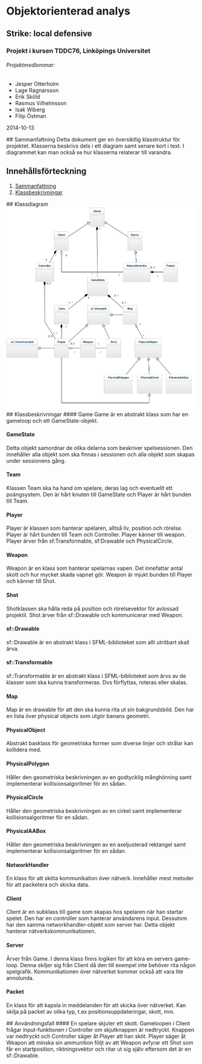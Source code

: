 # Objektorienterad analys
## Strike: local defensive
### Projekt i kursen TDDC76, Linköpings Universitet
###### Projektmedlemmar:
*	Jesper Otterholm
*	Lage Ragnarsson
*	Erik Sköld
*	Rasmus Vilhelmsson
*	Isak Wiberg
*	Filip Östman

2014-10-13

<div style="page-break-after: always;"></div>
## Sammanfattning
Detta dokument ger en översiktlig klasstruktur för projektet. Klasserna beskrivs dels i ett diagram samt senare kort i text. I diagrammet kan man också se hur klasserna relaterar till varandra. 

## Innehållsförteckning
1. [Sammanfattning](#sammanfattning)
2. [Klassbeskrivningar](#Klassbeskrivning)

<div style="page-break-after: always;"></div>
## Klassdiagram
<img src="https://raw.githubusercontent.com/lragnarsson/Strike/master/doc/OOA.jpg"></img>

<div style="page-break-after: always;"></div>
## Klassbeskrivningar
#### Game
Game är en abstrakt klass som har en gameloop och ett GameState-objekt. 

#### GameState
Detta objekt samordnar de olika delarna som beskriver spelsessionen. Den innehåller alla objekt som ska finnas i sessionen och alla objekt som skapas under sessionens gång. 
#### Team
 Klassen Team ska ha hand om spelare, deras lag och eventuellt ett poängsystem. Den är hårt knuten till GameState och Player är hårt bunden till Team.
#### Player
 Player är klassen som hanterar spelaren, alltså liv, position och rörelse. Player är hårt bunden till Team och Controller. Player känner till weapon. Player ärver från sf:Transformable, sf:Drawable och PhysicalCircle.
#### Weapon
 Weapon är en klass som hanterar spelarnas vapen. Det innefattar antal skott och hur mycket skada vapnet gör. Weapon är mjukt bunden till Player och känner till Shot.
#### Shot
 Shotklassen ska hålla reda på position och rörelsevektor för avlossad projektil. Shot ärver från sf::Drawable och kommunicerar med Weapon.
#### sf::Drawable
sf::Drawable är en abstrakt klass i SFML-biblioteket som allt utritbart skall ärva.
#### sf::Transformable
sf::Transformable är en abstrakt klass i SFML-biblioteket som ärvs av de klasser som ska kunna transformeras. Dvs förflyttas, roteras eller skalas.
#### Map
Map är en drawable för att den ska kunna rita ut sin bakgrundsbild. Den har en lista över physical objects som utgör banans geometri.
#### PhysicalObject
Abstrakt basklass för geometriska former som diverse linjer och strålar kan kollidera med.
#### PhysicalPolygon
Håller den geometriska beskrivningen av en godtycklig månghörning samt implementerar kollisionsalgoritmer för en sådan.
#### PhysicalCircle
Håller den geometriska beskrivningen av en cirkel samt implementerar kollisionsalgoritmer för en sådan.
#### PhysicalAABox
Håller den geometriska beskrivningen av en axeljusterad rektangel samt implementerar kollisionsalgoritmer för en sådan.
#### NetworkHandler
En klass för att sköta kommunikation över nätverk. Innehåller mest metoder för att packetera och skicka data.
#### Client
Client är en subklass till game som skapas hos spelaren när han startar spelet. Den har en controller som hanterar användarens input. Dessutom har den samma networkhandler-objekt som server har. Detta objekt hanterar nätverkskommunikationen. 
#### Server
Ärver från Game. I denna klass finns logiken för att köra en servers game-loop. Denna skiljer sig från Client då den till exempel inte behöver rita någon spelgrafik. Kommunikationen över nätverket kommer också att vara lite annolunda.
#### Packet
En klass för att kapsla in meddelanden för att skicka över nätverket. Kan skilja på packet av olika typ, t.ex positionsuppdateringar, skott, mm. 

<div style="page-break-after: always;"></div>
## Användningsfall
#### En spelare skjuter ett skott.
Gameloopen i Client frågar input-funktionen i Controller om skjutknappen är nedtryckt. Knappen var nedtryckt och Controller säger åt Player att han sköt. Player säger åt Weapon att minska sin ammunition följt av att Weapon avfyrar ett Shot som får en startposition, riktningsvektor och ritar ut sig själv eftersom det är en sf::Drawable.

